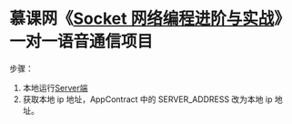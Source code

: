 # 慕课网《[Socket 网络编程进阶与实战](https://coding.imooc.com/learn/list/286.html)》一对一语音通信项目

步骤：

1. 本地运行[Server端](../Java-Socket/README.md)
2. 获取本地 ip 地址，AppContract 中的 SERVER_ADDRESS 改为本地 ip 地址。
